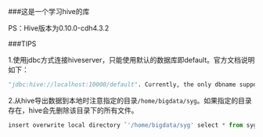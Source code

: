 ###这是一个学习hive的库

PS：Hive版本为0.10.0-cdh4.3.2

###TIPS

 1.使用jdbc方式连接hiveserver，只能使用默认的数据库即default。官方文档说明如下：
```python
"jdbc:hive://localhost:10000/default". Currently, the only dbname supported is "default".
```
 2.从hive导出数据到本地时注意指定的目录`/home/bigdata/syg`。如果指定的目录存在，hive会先删除该目录下的所有文件。
```python 
insert overwrite local directory `'/home/bigdata/syg' select * from syg;
```